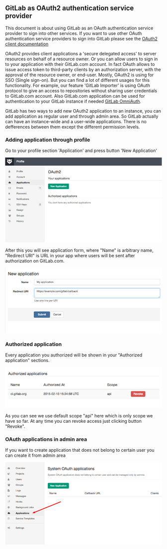 ## GitLab as OAuth2 authentication service provider

This document is about using GitLab as an OAuth authentication service provider to sign into other services.
If you want to use other OAuth authentication service providers to sign into GitLab please see the [OAuth2 client documentation](../api/oauth2.md)

OAuth2 provides client applications a 'secure delegated access' to server resources on behalf of a resource owner. Or you can allow users to sign in to your application with their GitLab.com account.
In fact OAuth allows to issue access token to third-party clients by an authorization server, 
with the approval of the resource owner, or end-user. 
Mostly, OAuth2 is using for SSO (Single sign-on). But you can find a lot of different usages for this functionality. 
For example, our feature 'GitLab Importer' is using OAuth protocol to give an access to repositories without sharing user credentials to GitLab.com account. 
Also GitLab.com application can be used for authentication to your GitLab instance if needed [GitLab OmniAuth](gitlab.md).

GitLab has two ways to add new OAuth2 application to an instance, you can add application as regular user and through admin area. So GitLab actually can have an instance-wide and a user-wide applications. There is no defferences between them except the different permission levels.

### Adding application through profile
Go to your profile section 'Application' and press button 'New Application'

![applications](img/oauth_provider_user_wide_applications.png)

After this you will see application form, where "Name" is arbitrary name, "Redirect URI" is URL in your app where users will be sent after authorization on GitLab.com.

![application_form](img/oauth_provider_application_form.png)

### Authorized application
Every application you authorized will be shown in your "Authorized application" sections.

![authorized_application](img/oauth_provider_authorized_application.png)

As you can see we use default scope "api" here which is only scope we have so far. At any time you can revoke access just clicking button "Revoke".

### OAuth applications in admin area

If you want to create application that does not belong to certain user you can create it from admin area 

![admin_application](img/oauth_provider_admin_application.png)
